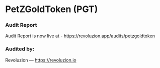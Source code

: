 # PetZGoldToken (PGT)

### Audit Report
Audit Report is now live at - https://revoluzion.app/audits/petzgoldtoken

### Audited by:
Revoluzion — https://revoluzion.io
